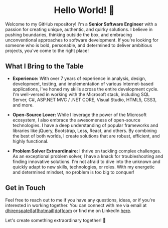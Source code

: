 <h1 align="center">Hello World! 👋</h1>
<p>
 

 
Welcome to my GitHub repository! I'm a **Senior Software Engineer** with a passion for creating unique, authentic, and quirky solutions. I believe in pushing boundaries, thinking outside the box, and embracing unconventional approaches to software development. If you're looking for someone who is bold, personable, and determined to deliver ambitious projects, you've come to the right place!
 

 
## What I Bring to the Table
 

 
- **Experience:** With over 7 years of experience in analysis, design, development, testing, and implementation of various Internet-based applications, I've honed my skills across the entire development cycle. I'm well-versed in working with the Microsoft stack, including SQL Server, C#, ASP.NET MVC / .NET CORE, Visual Studio, HTML5, CSS3, and more.
 

 
- **Open-Source Lover:** While I leverage the power of the Microsoft ecosystem, I also embrace the awesomeness of open-source technologies. I have a deep understanding of popular frameworks and libraries like jQuery, Bootstrap, Less, React, and others. By combining the best of both worlds, I create solutions that are robust, efficient, and highly functional.
 

 
- **Problem Solver Extraordinaire:** I thrive on tackling complex challenges. As an exceptional problem solver, I have a knack for troubleshooting and finding innovative solutions. I'm not afraid to dive into the unknown and quickly adapt to new skills, technologies, or roles. With my energetic and determined mindset, no problem is too big to conquer!
 
 
## Get in Touch
 

 
Feel free to reach out to me if you have any questions, ideas, or if you're interested in working together. You can connect with me via email at [dhirenspatel[at]hotmail[dot]com](mailto:dhirenspatel@hotmail.com) or find me on LinkedIn [here](https://www.linkedin.com/in/imdhiren).
 

 
Let's create something extraordinary together! 🚀</p>
